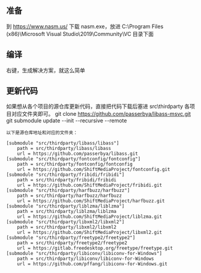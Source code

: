 ## 准备

到 <https://www.nasm.us/> 下载 nasm.exe，放进 C:\Program Files (x86)\Microsoft Visual Studio\2019\Community\VC 目录下面
## 编译

右键，生成解决方案，就这么简单

## 更新代码

如果想从各个项目的源仓库更新代码，直接把代码下载后塞进 src\thirdparty 各项目对应文件夹即可。
git clone https://github.com/passerbya/libass-msvc.git
git submodule update --init --recursive --remote

```
以下是源仓库地址和对应的文件夹：

[submodule "src/thirdparty/libass/libass"]
	path = src/thirdparty/libass/libass
	url = https://github.com/passerbya/libass.git
[submodule "src/thirdparty/fontconfig/fontconfig"]
	path = src/thirdparty/fontconfig/fontconfig
	url = https://github.com/ShiftMediaProject/fontconfig.git
[submodule "src/thirdparty/fribidi/fribidi"]
	path = src/thirdparty/fribidi/fribidi
	url = https://github.com/ShiftMediaProject/fribidi.git
[submodule "src/thirdparty/harfbuzz/harfbuzz"]
	path = src/thirdparty/harfbuzz/harfbuzz
	url = https://github.com/ShiftMediaProject/harfbuzz.git
[submodule "src/thirdparty/liblzma/liblzma"]
	path = src/thirdparty/liblzma/liblzma
	url = https://github.com/ShiftMediaProject/liblzma.git
[submodule "src/thirdparty/libxml2/libxml2"]
	path = src/thirdparty/libxml2/libxml2
	url = https://github.com/ShiftMediaProject/libxml2.git
[submodule "src/thirdparty/freetype2/freetype2"]
	path = src/thirdparty/freetype2/freetype2
	url = https://gitlab.freedesktop.org/freetype/freetype.git
[submodule "src/thirdparty/libiconv/libiconv-for-Windows"]
	path = src/thirdparty/libiconv/libiconv-for-Windows
	url = https://github.com/pffang/libiconv-for-Windows.git
```